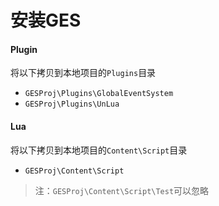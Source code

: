# 安装GES
#### Plugin
将以下拷贝到本地项目的`Plugins`目录
* `GESProj\Plugins\GlobalEventSystem`
* `GESProj\Plugins\UnLua`
#### Lua
将以下拷贝到本地项目的`Content\Script`目录
* `GESProj\Content\Script`
> 注：`GESProj\Content\Script\Test`可以忽略
